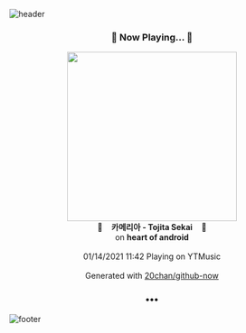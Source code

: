 ![header](https://capsule-render.vercel.app/api?type=wave&height=170&section=header&text=Hi.%20I'm%20SHIFT&fontColor=090707&fontAlignX=45&fontAlignY=65&fontSize=100)

<h3 align="center">🎵 Now Playing... 🎵</h3>
<p align="center">
  <a href="https://music.youtube.com/channel/UCRjVmUQ3CW1kH6vP1VGskWA">
    <img width="300" src="https://lh3.googleusercontent.com/kD-Ih7itkK-j6C-lDMkqzDODd5N9kWsmNStst5C_5nUFe8et5-Z46Mz2gPo_Ip5yG48zHVZ1Ro-EpVAk">
  </a>
  <br>
  🎵&nbsp&nbsp&nbsp <b>카메리아 - Tojita Sekai</b> &nbsp&nbsp&nbsp🎵
  <br>
  on <b>heart of android</b>
  
  <br />
  <br />
  01/14/2021 11:42 Playing on YTMusic
  <br />
  <br />
  Generated with <a href="https://github.com/20chan/github-now">20chan/github-now</a>
</p>

<h3 align="center">•••</h3>

![footer](https://capsule-render.vercel.app/api?type=wave&height=150&section=footer)
